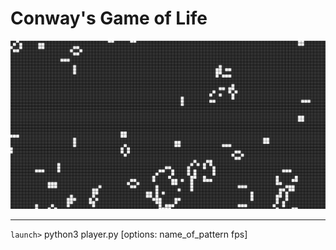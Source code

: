 # Conway's Game of Life

![capture gif](preview.gif)

---
`launch>` python3 player.py [options: name_of_pattern fps] 